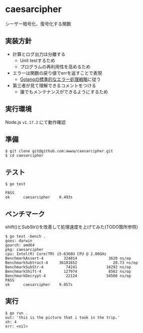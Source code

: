 # caesarcipher
シーザー暗号化、復号化する関数

## 実装方針

- 計算とログ出力は分離する
  - Unit testするため
  - プログラムの再利用性を高めるため
- エラーは関数の戻り値でerrを返すことで表現
  - [Golangの標準的なエラー処理戦略](https://golang.org/doc/effective_go)に従う
- 第三者が見て理解できるコメントをつける
  - 誰でもメンテナンスができるようにするため

## 実行環境

Node.js `v1.17.2` にて動作確認

## 準備

```
$ git clone git@github.com:awwa/caesarcipher.git
$ cd caesarcipher
```

## テスト

```
$ go test

PASS
ok      caesarcipher    0.493s
```

## ベンチマーク

shift()とSubStr()を改善して処理速度を上げてみた(TODO箇所参照)

```
$ go test -bench .
goos: darwin
goarch: amd64
pkg: caesarcipher
cpu: Intel(R) Core(TM) i5-6360U CPU @ 2.00GHz
BenchmarkAssert-4         324014              3620 ns/op
BenchmarkSubtract-4     36181652                28.73 ns/op
BenchmarkSubStr-4          74241             16292 ns/op
BenchmarkShift-4          127974              8562 ns/op
BenchmarkDecrypt-4         22124             54508 ns/op
PASS
ok      caesarcipher    9.057s
```

## 実行

```
$ go run .
out: 'this is the picture that i took in the trip.'
sh: 4
err: <nil>
```